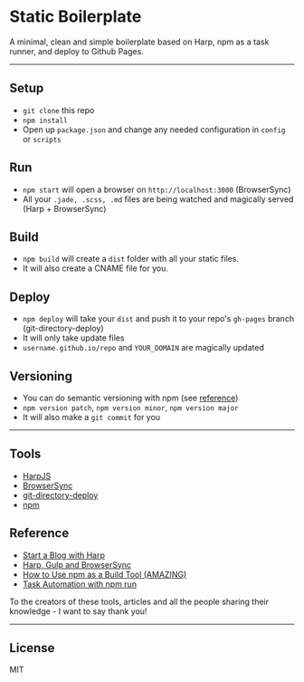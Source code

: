 # Static Boilerplate

A minimal, clean and simple boilerplate based on Harp, npm as a task runner, and deploy to Github Pages.

***

## Setup

- `git clone` this repo
- `npm install`
- Open up `package.json` and change any needed configuration in `config` or `scripts`

## Run

- `npm start` will open a browser on `http://localhost:3000` (BrowserSync)
- All your `.jade, .scss, .md` files are being watched and magically served (Harp + BrowserSync)

## Build

- `npm build` will create a `dist` folder with all your static files.
- It will also create a CNAME file for you.

## Deploy

- `npm deploy` will take your `dist` and push it to your repo's `gh-pages` branch (git-directory-deploy)
- It will only take update files
- `username.github.io/repo` and `YOUR_DOMAIN` are magically updated

## Versioning

- You can do semantic versioning with npm (see [reference](http://blog.keithcirkel.co.uk/how-to-use-npm-as-a-build-tool/))
- `npm version patch`, `npm version minor`, `npm version major`
- It will also make a `git commit` for you

***

## Tools

- [HarpJS](http://harpjs.com/)
- [BrowserSync](http://www.browsersync.io/)
- [git-directory-deploy](https://github.com/X1011/git-directory-deploy)
- [npm](https://www.npmjs.com/)

## Reference

- [Start a Blog with Harp](http://kennethormandy.com/journal/start-a-blog-with-harp)
- [Harp, Gulp and BrowserSync](http://charliegleason.com/articles/harp-gulp-and-browsersync)
- [How to Use npm as a Build Tool (AMAZING)](http://blog.keithcirkel.co.uk/how-to-use-npm-as-a-build-tool/)
- [Task Automation with npm run](http://substack.net/task_automation_with_npm_run)

To the creators of these tools, articles and all the people sharing their knowledge - I want to say thank you!

***

## License

MIT
